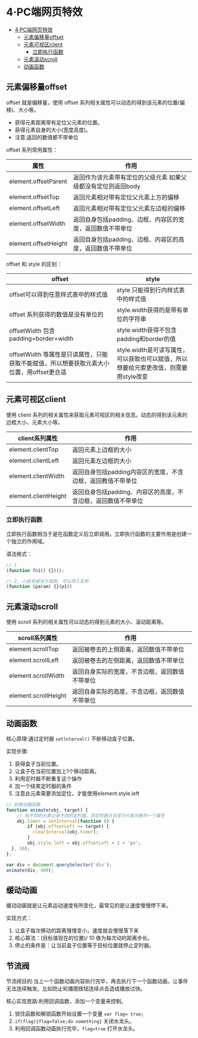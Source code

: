 # 4·PC端网页特效

<!-- TOC -->
* [4·PC端网页特效](#4pc端网页特效)
  * [元素偏移量offset](#元素偏移量offset)
  * [元素可视区client](#元素可视区client)
    * [立即执行函数](#立即执行函数)
  * [元素滚动scroll](#元素滚动scroll)
  * [动画函数](#动画函数)
<!-- TOC -->

## 元素偏移量offset
offset 就是偏移量，使用 offset 系列相关属性可以动态的得到该元素的位置(偏移)、大小等。 

- 获得元素距离带有定位父元素的位置。
- 获得元素自身的大小(宽度高度)。
- 注意:返回的数值都不带单位

offset 系列常用属性：

| 属性                   | 作用                                |
|----------------------|-----------------------------------|
| element.offsetParent | 返回作为该元素带有定位的父级元素 如果父级都没有定位则返回body |
| element.offsetTop    | 返回元素相对带有定位父元素上方的偏移                |
| element.offsetLeft   | 返回元素相对带有定位父元素左边框的偏移               |
| element.offsetWidth  | 返回自身包括padding、边框、内容区的宽度，返回数值不带单位  |
| element.offsetHeight | 返回自身包括padding、边框、内容区的高度，返回数值不带单位  |

offset 和 style 的区别：

| offset                                                | style                                              |
|-------------------------------------------------------|----------------------------------------------------|
| offset可以得到任意样式表中的样式值                                  | style 只能得到行内样式表中的样式值                               |
| offset 系列获得的数值是没有单位的                                  | style.width获得的是带有单位的字符串                            |
| offsetWidth 包含padding+border+width                    | style.width获得不包含padding和border的值                   |
| offsetWidth 等属性是只读属性，只能获取不能赋值，所以想要获取元素大小位置，用offset更合适 | style.width是可读写属性，可以获取也可以赋值，所以想要给元索更改值，则需要用style改变 |

## 元素可视区client
使用 client 系列的相关属性来获取元素可视区的相关信息。动态的得到该元素的边框大小、元素大小等。

| client系列属性           | 作用                                 |
|----------------------|------------------------------------|
| element.clientTop    | 返回元素上边框的大小                         |
| element.clientLeft   | 返回元素左边框的大小                         |
| element.clientWidth  | 返回自身包括padding内容区的宽度，不含边框，返回教值不带单位  |
| element.clientHeight | 返回自身包括padding、内容区的高度，不含边框，返回数值不带单位 |

### 立即执行函数
立即执行函数相当于是在函数定义后立即调用。立即执行函数的主要作用是创建一个独立的作用域。

语法格式：
```js
// 1
(function fn1() {})();

// 2, 小括号相当于调用, 可以传入实参
(function (param) {}(p1))
```

## 元素滚动scroll
使用 scroll 系列的相关属性可以动态的得到元素的大小、滚动距离等。

| scroll系列属性           | 作用                      |
|----------------------|-------------------------|
| element.scrollTop    | 返回被卷去的上侧距离，返回数值不带单位     |
| element.scrollLeft   | 返回被卷去的左侧距离，返回数值不带单位     |
| element.scrollWidth  | 返回自身实际的宽度，不含边框，返回数值不带单位 |
| element.scrollHeight | 返回自身实际的高度，不含边框，返回数值不带单位 |

## 动画函数
核心原理:通过定时器 `setlnterval()` 不断移动盒子位置。

实现步骤:
1. 获得盒子当前位置。
2. 让盒子在当前位置加上1个移动距离。
3. 利用定时器不断重复这个操作
4. 加一个结束定时器的条件
5. 注意此元素需要添加定位，才能使用element.style.left

```js
// 封装动画函数
function animate(obj, target) {
    // 给不同的元素记录不同的定时器，将定时器方法变为元素对象的一个属性
    obj.timer = setInterval(function () {
        if (obj.offsetLeft >= target) {
          clearInterval(obj.timer);
        }
        obj.style.left = obj.offsetLeft + 1 + 'px';
  }, 10);
};

var div = document.querySelector('div');
animate(div, 400);
```

## 缓动动画
缓动动画就是让元素运动速度有所变化，最常见的是让速度慢慢停下来。

实现方式：
1. 让盒子每次移动的距离慢慢变小，速度就会慢慢落下来
2. 核心算法：(目标值现在的位置)/ 10 做为每次动的距离步长。
3. 停止的条件是：让当前盒子位置等于目标位置就停止定时器。

## 节流阀
节流阀目的:当上一个函数动画内容执行完毕，再去执行下一个函数动画，让事件无法连续触发。比如防止轮播图按钮连续点击造成播放过快。

核心实现思路:利用回调函数，添加一个变量来控制。
1. 锁住函数和解锁函数开始设置一个变量 `var flag= true;`
2. `if(flag){flag=false;do something}` 关闭水龙头。
3. 利用回调函数动画执行完毕，`flag=true` 打开水龙头。